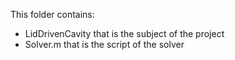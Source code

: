 This folder contains:
  - LidDrivenCavity that is the subject of the project
  - Solver.m that is the script of the solver
